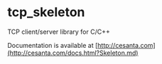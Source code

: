 tcp_skeleton
============

TCP client/server library for C/C++

Documentation is available at
[http://cesanta.com](http://cesanta.com/docs.html?Skeleton.md)

